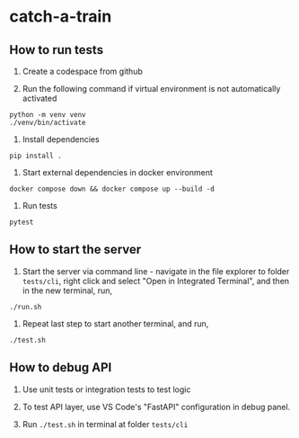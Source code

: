 # catch-a-train

## How to run tests

1. Create a codespace from github

1. Run the following command if virtual environment is not automatically activated
```
python -m venv venv
./venv/bin/activate
```

1. Install dependencies
```
pip install .
```

1. Start external dependencies in docker environment
```
docker compose down && docker compose up --build -d
```

1. Run tests
```
pytest
```

## How to start the server

1. Start the server via command line - navigate in the file explorer to folder `tests/cli`, right click and select "Open in Integrated Terminal", and then in the new terminal, run,
```
./run.sh
```

1. Repeat last step to start another terminal, and run,
```
./test.sh
```

## How to debug API

1. Use unit tests or integration tests to test logic

1. To test API layer, use VS Code's "FastAPI" configuration in debug panel.

1. Run `./test.sh` in terminal at folder `tests/cli`

